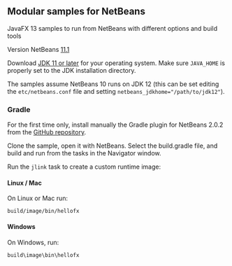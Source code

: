 ## Modular samples for NetBeans

JavaFX 13 samples to run from NetBeans with different options and build tools

Version NetBeans [11.1](https://netbeans.apache.org/download/nb111/nb111.html)

Download [JDK 11 or later](http://jdk.java.net/) for your operating system.
Make sure `JAVA_HOME` is properly set to the JDK installation directory. 

The samples assume NetBeans 10 runs on JDK 12 (this can be set editing the `etc/netbeans.conf` file
and setting `netbeans_jdkhome="/path/to/jdk12"`).

### Gradle

For the first time only, install manually the Gradle plugin for NetBeans 2.0.2 
from the [GitHub repository](https://github.com/kelemen/netbeans-gradle-project/releases).

Clone the sample, open it with NetBeans. Select the build.gradle file, and build and run
from the tasks in the Navigator window.

Run the `jlink` task to create a custom runtime image:

#### Linux / Mac

On Linux or Mac run:

    build/image/bin/hellofx

#### Windows

On Windows, run:

    build\image\bin\hellofx
